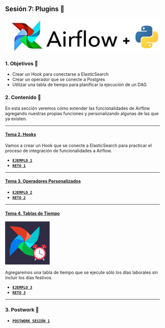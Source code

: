 ## Sesión 7: Plugins 🤖

![airflow_plus_python](2023-05-01-11-59-09.png)

### 1. Objetivos :dart: 

- Crear un Hook para conectarse a ElasticSearch
- Crear un operador que se conecte a Postgres
- Utilizar una tabla de tiempo para planificar la ejecución de un DAG

### 2. Contenido :blue_book:

En esta sección veremos cómo extender las funcionalidades de Airflow agregando nuestras propias funciones y personalizando algunas de las que ya existen.

---

#### <ins>Tema 2. Hooks</ins>

Vamos a crear un Hook que se conecte a ElasticSearch para practicar el proceso de integración de funcionalidades a Airflow.

- [**`EJEMPLO 1`**](/Sesion-07/Ejemplo-01/README.md)
- [**`RETO 1`**](/Sesion-07/Reto-01/README.md)
---


#### <ins>Tema 3. Operadores Personalizados</ins>

- [**`EJEMPLO 2`**](/Sesion-07/Ejemplo-02/README.md)
- [**`RETO 2`**](/Sesion-07/Reto-02/README.md)
---


#### <ins>Tema 4. Tablas de Tiempo</ins>
![](2023-05-01-12-00-06.png)

Agregaremos una tabla de tiempo que se ejecute sólo los días laborales sin incluir los días festivos.

- [**`EJEMPLO 3`**](/Sesion-07/Ejemplo-03/README.md)
- [**`RETO 3`**](Sesion-07/Reto-03/README.md)
---

### 3. Postwork :memo:


- [**`POSTWORK SESIÓN 1`**](./Postwork/)

<br/>


</div>

